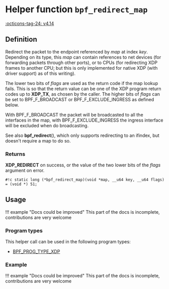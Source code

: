 # Helper function `bpf_redirect_map`

<!-- [FEATURE_TAG](bpf_redirect_map) -->
[:octicons-tag-24: v4.14](https://github.com/torvalds/linux/commit/546ac1ffb70d25b56c1126940e5ec639c4dd7413)
<!-- [/FEATURE_TAG] -->

## Definition

<!-- [HELPER_FUNC_DEF] -->
Redirect the packet to the endpoint referenced by _map_ at index _key_. Depending on its type, this _map_ can contain references to net devices (for forwarding packets through other ports), or to CPUs (for redirecting XDP frames to another CPU; but this is only implemented for native XDP (with driver support) as of this writing).

The lower two bits of _flags_ are used as the return code if the map lookup fails. This is so that the return value can be one of the XDP program return codes up to **XDP_TX**, as chosen by the caller. The higher bits of _flags_ can be set to BPF_F_BROADCAST or BPF_F_EXCLUDE_INGRESS as defined below.

With BPF_F_BROADCAST the packet will be broadcasted to all the interfaces in the map, with BPF_F_EXCLUDE_INGRESS the ingress interface will be excluded when do broadcasting.

See also **bpf_redirect**(), which only supports redirecting to an ifindex, but doesn't require a map to do so.

### Returns

**XDP_REDIRECT** on success, or the value of the two lower bits of the _flags_ argument on error.

`#!c static long (*bpf_redirect_map)(void *map, __u64 key, __u64 flags) = (void *) 51;`
<!-- [/HELPER_FUNC_DEF] -->

## Usage

!!! example "Docs could be improved"
    This part of the docs is incomplete, contributions are very welcome

### Program types

This helper call can be used in the following program types:

<!-- DO NOT EDIT MANUALLY -->
<!-- [HELPER_FUNC_PROG_REF] -->
 * [BPF_PROG_TYPE_XDP](../program-type/BPF_PROG_TYPE_XDP.md)
<!-- [/HELPER_FUNC_PROG_REF] -->

### Example

!!! example "Docs could be improved"
    This part of the docs is incomplete, contributions are very welcome
